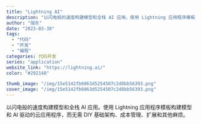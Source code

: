 ```yaml
---
title: "Lightning AI"
description: "以闪电般的速度构建模型和全栈 AI 应用。使用 Lightning 应用程序模板构建模型和 AI 驱动的云应用程序，而无"
author: "瑞东"
date: "2023-03-30"
tags:
  - "代码"
  - "开发"
  - "编程"
categories: 代码开发
series: "application"
website_link: "https://lightning.ai/"
color: "#292148"

thumb_image: "/img/15e5142fb6063d5254507c2d8bb56393.png"
cover_image: "/img/15e5142fb6063d5254507c2d8bb56393.png"
---
```


以闪电般的速度构建模型和全栈 AI 应用。使用 Lightning 应用程序模板构建模型和 AI 驱动的云应用程序，而无需 DIY 基础架构、成本管理、扩展和其他麻烦。